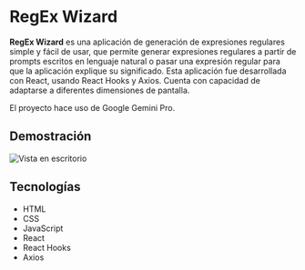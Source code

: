 # RegEx Wizard

**RegEx Wizard** es una aplicación de generación de expresiones regulares simple y fácil de usar, que permite generar expresiones regulares a partir de prompts escritos en lenguaje natural o pasar una expresión regular para que la aplicación explique su significado. Esta aplicación fue desarrollada con React, usando React Hooks y Axios. Cuenta con capacidad de adaptarse a diferentes dimensiones de pantalla.

El proyecto hace uso de Google Gemini Pro.

## Demostración

![Vista en escritorio](https://lh3.googleusercontent.com/u/2/drive-viewer/AAOQEOQZFbWrUPmS4vyoQf6KkBIOR74lvib7_u4bhiRJ3l5DQ3iiTGEvc5C7qWSHM-NEWySsNkam_miv7PjX2EWs8yPOcGp_Bw=w1920-h973)

## Tecnologías

- HTML
- CSS
- JavaScript
- React
- React Hooks
- Axios
